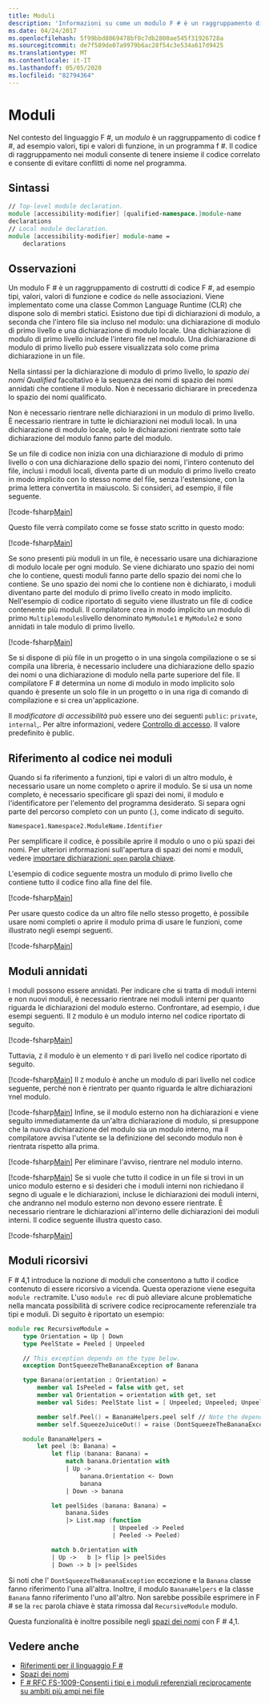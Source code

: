 ```yaml
---
title: Moduli
description: 'Informazioni su come un modulo F # è un raggruppamento di codice F #, ad esempio valori, tipi e valori di funzione, in un programma F #.'
ms.date: 04/24/2017
ms.openlocfilehash: 5f99bbd8069478bf0c7db2800ae545f31926728a
ms.sourcegitcommit: de7f589de07a9979b6ac28f54c3e534a617d9425
ms.translationtype: MT
ms.contentlocale: it-IT
ms.lasthandoff: 05/05/2020
ms.locfileid: "82794364"
---
```

# <a name="modules"></a>Moduli

Nel contesto del linguaggio F #, un *modulo* è un raggruppamento di codice f #, ad esempio valori, tipi e valori di funzione, in un programma f #. Il codice di raggruppamento nei moduli consente di tenere insieme il codice correlato e consente di evitare conflitti di nome nel programma.

## <a name="syntax"></a>Sintassi

```fsharp
// Top-level module declaration.
module [accessibility-modifier] [qualified-namespace.]module-name
declarations
// Local module declaration.
module [accessibility-modifier] module-name =
    declarations
```

## <a name="remarks"></a>Osservazioni

Un modulo F # è un raggruppamento di costrutti di codice F #, ad esempio tipi, valori, valori di funzione e codice `do` nelle associazioni. Viene implementato come una classe Common Language Runtime (CLR) che dispone solo di membri statici. Esistono due tipi di dichiarazioni di modulo, a seconda che l'intero file sia incluso nel modulo: una dichiarazione di modulo di primo livello e una dichiarazione di modulo locale. Una dichiarazione di modulo di primo livello include l'intero file nel modulo. Una dichiarazione di modulo di primo livello può essere visualizzata solo come prima dichiarazione in un file.

Nella sintassi per la dichiarazione di modulo di primo livello, lo *spazio dei nomi Qualified* facoltativo è la sequenza dei nomi di spazio dei nomi annidati che contiene il modulo. Non è necessario dichiarare in precedenza lo spazio dei nomi qualificato.

Non è necessario rientrare nelle dichiarazioni in un modulo di primo livello. È necessario rientrare in tutte le dichiarazioni nei moduli locali. In una dichiarazione di modulo locale, solo le dichiarazioni rientrate sotto tale dichiarazione del modulo fanno parte del modulo.

Se un file di codice non inizia con una dichiarazione di modulo di primo livello o con una dichiarazione dello spazio dei nomi, l'intero contenuto del file, inclusi i moduli locali, diventa parte di un modulo di primo livello creato in modo implicito con lo stesso nome del file, senza l'estensione, con la prima lettera convertita in maiuscolo. Si consideri, ad esempio, il file seguente.

[!code-fsharp[Main](~/samples/snippets/fsharp/modules/snippet6601.fs)]

Questo file verrà compilato come se fosse stato scritto in questo modo:

[!code-fsharp[Main](~/samples/snippets/fsharp/modules/snippet6602.fs)]

Se sono presenti più moduli in un file, è necessario usare una dichiarazione di modulo locale per ogni modulo. Se viene dichiarato uno spazio dei nomi che lo contiene, questi moduli fanno parte dello spazio dei nomi che lo contiene. Se uno spazio dei nomi che lo contiene non è dichiarato, i moduli diventano parte del modulo di primo livello creato in modo implicito. Nell'esempio di codice riportato di seguito viene illustrato un file di codice contenente più moduli. Il compilatore crea in modo implicito un modulo di primo `Multiplemodules`livello denominato `MyModule1` e `MyModule2` e sono annidati in tale modulo di primo livello.

[!code-fsharp[Main](~/samples/snippets/fsharp/modules/snippet6603.fs)]

Se si dispone di più file in un progetto o in una singola compilazione o se si compila una libreria, è necessario includere una dichiarazione dello spazio dei nomi o una dichiarazione di modulo nella parte superiore del file. Il compilatore F # determina un nome di modulo in modo implicito solo quando è presente un solo file in un progetto o in una riga di comando di compilazione e si crea un'applicazione.

Il *modificatore di accessibilità* può essere uno dei seguenti `public`: `private`, `internal`,. Per altre informazioni, vedere [Controllo di accesso](access-control.md). Il valore predefinito è public.

## <a name="referencing-code-in-modules"></a>Riferimento al codice nei moduli

Quando si fa riferimento a funzioni, tipi e valori di un altro modulo, è necessario usare un nome completo o aprire il modulo. Se si usa un nome completo, è necessario specificare gli spazi dei nomi, il modulo e l'identificatore per l'elemento del programma desiderato. Si separa ogni parte del percorso completo con un punto (.), come indicato di seguito.

`Namespace1.Namespace2.ModuleName.Identifier`

Per semplificare il codice, è possibile aprire il modulo o uno o più spazi dei nomi. Per ulteriori informazioni sull'apertura di spazi dei nomi e moduli, vedere [importare dichiarazioni: `open` parola chiave](import-declarations-the-open-keyword.md).

L'esempio di codice seguente mostra un modulo di primo livello che contiene tutto il codice fino alla fine del file.

[!code-fsharp[Main](~/samples/snippets/fsharp/modules/snippet6604.fs)]

Per usare questo codice da un altro file nello stesso progetto, è possibile usare nomi completi o aprire il modulo prima di usare le funzioni, come illustrato negli esempi seguenti.

[!code-fsharp[Main](~/samples/snippets/fsharp/modules/snippet6605.fs)]

## <a name="nested-modules"></a>Moduli annidati

I moduli possono essere annidati. Per indicare che si tratta di moduli interni e non nuovi moduli, è necessario rientrare nei moduli interni per quanto riguarda le dichiarazioni del modulo esterno. Confrontare, ad esempio, i due esempi seguenti. Il `Z` modulo è un modulo interno nel codice riportato di seguito.

[!code-fsharp[Main](~/samples/snippets/fsharp/modules/snippet6607.fs)]

Tuttavia, `Z` il modulo è un elemento `Y` di pari livello nel codice riportato di seguito.

[!code-fsharp[Main](~/samples/snippets/fsharp/modules/snippet6608.fs)]
Il `Z` modulo è anche un modulo di pari livello nel codice seguente, perché non è rientrato per quanto riguarda le altre dichiarazioni `Y`nel modulo.

[!code-fsharp[Main](~/samples/snippets/fsharp/modules/snippet6609.fs)]
Infine, se il modulo esterno non ha dichiarazioni e viene seguito immediatamente da un'altra dichiarazione di modulo, si presuppone che la nuova dichiarazione del modulo sia un modulo interno, ma il compilatore avvisa l'utente se la definizione del secondo modulo non è rientrata rispetto alla prima.

[!code-fsharp[Main](~/samples/snippets/fsharp/modules/snippet6610.fs)]
Per eliminare l'avviso, rientrare nel modulo interno.

[!code-fsharp[Main](~/samples/snippets/fsharp/modules/snippet6611.fs)]
Se si vuole che tutto il codice in un file si trovi in un unico modulo esterno e si desideri che i moduli interni non richiedano il segno di uguale e le dichiarazioni, incluse le dichiarazioni dei moduli interni, che andranno nel modulo esterno non devono essere rientrate. È necessario rientrare le dichiarazioni all'interno delle dichiarazioni dei moduli interni. Il codice seguente illustra questo caso.

[!code-fsharp[Main](~/samples/snippets/fsharp/modules/snippet6612.fs)]

## <a name="recursive-modules"></a>Moduli ricorsivi

F # 4,1 introduce la nozione di moduli che consentono a tutto il codice contenuto di essere ricorsivo a vicenda.  Questa operazione viene eseguita `module rec`tramite.  L'uso `module rec` di può alleviare alcune problematiche nella mancata possibilità di scrivere codice reciprocamente referenziale tra tipi e moduli.  Di seguito è riportato un esempio:

```fsharp
module rec RecursiveModule =
    type Orientation = Up | Down
    type PeelState = Peeled | Unpeeled

    // This exception depends on the type below.
    exception DontSqueezeTheBananaException of Banana

    type Banana(orientation : Orientation) =
        member val IsPeeled = false with get, set
        member val Orientation = orientation with get, set
        member val Sides: PeelState list = [ Unpeeled; Unpeeled; Unpeeled; Unpeeled] with get, set

        member self.Peel() = BananaHelpers.peel self // Note the dependency on the BananaHelpers module.
        member self.SqueezeJuiceOut() = raise (DontSqueezeTheBananaException self) // This member depends on the exception above.

    module BananaHelpers =
        let peel (b: Banana) =
            let flip (banana: Banana) =
                match banana.Orientation with
                | Up ->
                    banana.Orientation <- Down
                    banana
                | Down -> banana

            let peelSides (banana: Banana) =
                banana.Sides
                |> List.map (function
                             | Unpeeled -> Peeled
                             | Peeled -> Peeled)

            match b.Orientation with
            | Up ->   b |> flip |> peelSides
            | Down -> b |> peelSides
```

Si noti che l' `DontSqueezeTheBananaException` eccezione e la `Banana` classe fanno riferimento l'una all'altra.  Inoltre, il modulo `BananaHelpers` e la classe `Banana` fanno riferimento l'uno all'altro.  Non sarebbe possibile esprimere in F # se la `rec` parola chiave è stata rimossa dal `RecursiveModule` modulo.

Questa funzionalità è inoltre possibile negli [spazi dei nomi](namespaces.md) con F # 4,1.

## <a name="see-also"></a>Vedere anche

- [Riferimenti per il linguaggio F #](index.md)
- [Spazi dei nomi](namespaces.md)
- [F # RFC FS-1009-Consenti i tipi e i moduli referenziali reciprocamente su ambiti più ampi nei file](https://github.com/fsharp/fslang-design/blob/master/FSharp-4.1/FS-1009-mutually-referential-types-and-modules-single-scope.md)
